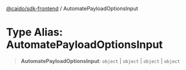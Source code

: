 [@caido/sdk-frontend](../index.md) / AutomatePayloadOptionsInput

# Type Alias: AutomatePayloadOptionsInput

> **AutomatePayloadOptionsInput**: `object` \| `object` \| `object` \| `object`
